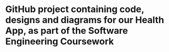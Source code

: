 # GitHub project containing code, designs and diagrams for our Health App, as part of the Software Engineering Coursework #
